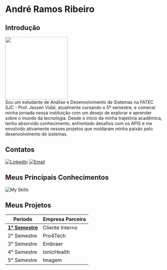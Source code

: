 # André Ramos Ribeiro

## Introdução


<div align="left">
<img src="https://github.com/New-Tomorrow/TG-I/assets/89146258/c4b33c18-baea-4a21-8a5e-bdc0ffc3586a" width="200px" />
</div>



<div>
   <img align="left">
   Sou um estudante de Análise e Desenvolvimento de Sistemas na FATEC SJC - Prof. Jessen Vidal, atualmente cursando o 5º semestre, e comecei minha jornada nessa instituição com um desejo de explorar e aprender sobre o mundo da tecnologia. Desde o início da minha trajetória acadêmica, tenho absorvido conhecimento, enfrentado desafios com os APIS e me envolvido ativamente nesses projetos que moldaram minha paixão pelo desenvolvimento de sistemas.  
</div>


## Contatos

[![LinkedIn](https://img.shields.io/badge/LinkedIn-0077B5?style=for-the-badge&logo=linkedin&logoColor=white)](https://www.linkedin.com/in/andre-ramos-ribeiro-320621226/)   [![Email](https://img.shields.io/badge/Gmail-D14836?style=for-the-badge&logo=gmail&logoColor=white)](https://mail.google.com/mail/u/0/#sent?compose=CllgCJlFmSNcXWmMzwLLCjRbVCrnVFRHNNmhDMhrqvBnDfJJKXnClmnbJnjrCLdFxkVSJXxXWnV)


## Meus Principais Conhecimentos

![My Skills](https://skillicons.dev/icons?i=ts,js,nodejs,mysql,postgres,html,css,react,github,dark)


## Meus Projetos

|Período	|Empresa Parceira|
| ----------------- | ----------------- |
| <a href="https://github.com/New-Tomorrow/TG-I/tree/main/Portfolio">**1° Semestre**|	Cliente Interno|
|2° Semestre	|	Pro4Tech|
|3° Semestre	|	Embraer|
|4° Semestre	|	IonicHealth|
|5° Semestre	|	Imagem|

